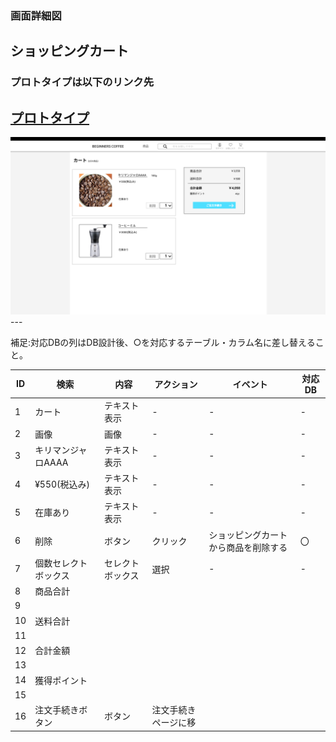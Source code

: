 ### 画面詳細図
## ショッピングカート
### プロトタイプは以下のリンク先
[プロトタイプ](https://www.figma.com/file/Oa2XrfbS2Hee9dSI9acZXo/coffee?node-id=0%3A1)
---
<img src="./img/ショッピングカート.png" width="800">
---

補足:対応DBの列はDB設計後、○を対応するテーブル・カラム名に差し替えること。

| ID | 検索 | 内容 | アクション | イベント | 対応DB |
|----|-----|-----|---------|--------|-------|
|1|カート|テキスト表示|-|-|-|
|2|画像|画像|-|-|-|
|3|キリマンジャロAAAA|テキスト表示|-|-|-|
|4|¥550(税込み)|テキスト表示|-|-|-|
|5|在庫あり|テキスト表示|-|-|-|
|6|削除|ボタン|クリック|ショッピングカートから商品を削除する|〇|
|7|個数セレクトボックス|セレクトボックス|選択|-|-|
|8|商品合計|||||
|9||||||
|10|送料合計||||
|11|||||
|12|合計金額||||
|13|||||
|14|獲得ポイント||||
|15|||||
|16|注文手続きボタン|ボタン|注文手続きページに移||
